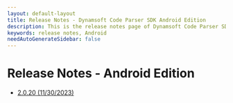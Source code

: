 ```yaml
---
layout: default-layout
title: Release Notes - Dynamsoft Code Parser SDK Android Edition
description: This is the release notes page of Dynamsoft Code Parser SDK Android Edition.
keywords: release notes, Android
needAutoGenerateSidebar: false
---
```


# Release Notes - Android Edition

- [2.0.20 (11/30/2023)](android-2.md#2020-11302023)
